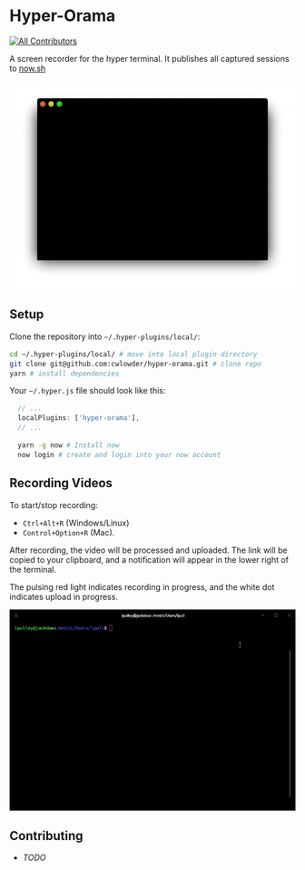 # Hyper-Orama
[![All Contributors](https://img.shields.io/badge/all_contributors-1-orange.svg?style=flat-square)](#contributors)

A screen recorder for the hyper terminal. It publishes all captured sessions to [now.sh](https://zeit.co/now)

![EXAMPLE-OUT](demo-out.gif)

## Setup

Clone the repository into `~/.hyper-plugins/local/`:

```bash
cd ~/.hyper-plugins/local/ # move into local plugin directory
git clone git@github.com:cwlowder/hyper-orama.git # clone repo
yarn # install dependencies
```

Your `~/.hyper.js` file should look like this:

```javascript
  // ...
  localPlugins: ['hyper-orama'],
  // ...
```

```bash
  yarn -g now # Install now
  now login # create and login into your now account
```

## Recording Videos

To start/stop recording:

* `Ctrl+Alt+R` (Windows/Linux)
* `Control+Option+R` (Mac).

After recording, the video will be processed and uploaded. The link will be copied to your clipboard, and a notification will appear in the lower right of the terminal.

The pulsing red light indicates recording in progress, and the white dot indicates upload in progress.

![EXAMPLE-IN](demo-in.gif)

## Contributing

* _TODO_